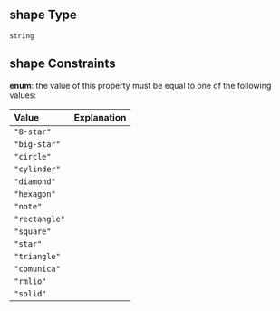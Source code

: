## shape Type

`string`

## shape Constraints

**enum**: the value of this property must be equal to one of the following values:

| Value         | Explanation |
| :------------ | :---------- |
| `"8-star"`    |             |
| `"big-star"`  |             |
| `"circle"`    |             |
| `"cylinder"`  |             |
| `"diamond"`   |             |
| `"hexagon"`   |             |
| `"note"`      |             |
| `"rectangle"` |             |
| `"square"`    |             |
| `"star"`      |             |
| `"triangle"`  |             |
| `"comunica"`  |             |
| `"rmlio"`     |             |
| `"solid"`     |             |
